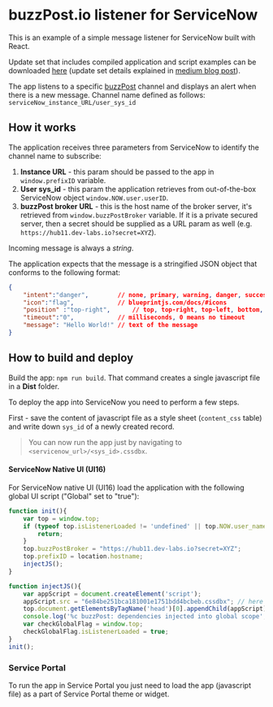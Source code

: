 # buzzPost.io listener for ServiceNow

This is an example of a simple message listener for ServiceNow built with React.

Update set that includes compiled application and script examples can be downloaded [here](https://s3.amazonaws.com/dev-labs.io/buzzpost/buzzPost+listener+2.0.xml) (update set details explained in [medium blog post](https://medium.com/@pishchulin/in-app-alerts-and-notifications-in-servicenow-b712eebacc8)).

The app listens to a specific [buzzPost](https://buzzpost.io) channel and displays an alert when there is a new message. Channel name defined as follows: `serviceNow_instance_URL/user_sys_id`

## How it works

The application receives three parameters from ServiceNow to identify the channel name to subscribe:

1. **Instance URL** - this param should be passed to the app in `window.prefixID` variable.
2. **User sys_id** - this param the application retrieves from out-of-the-box ServiceNow object `window.NOW.user.userID`.
3. **buzzPost broker URL** - this is the host name of the broker server, it's retrieved from `window.buzzPostBroker` variable. If it is a private secured server, then a secret should be supplied as a URL param as well (e.g. `https://hub11.dev-labs.io?secret=XYZ`).

Incoming message is always a *string*. 

The application expects that the message is a stringified JSON object that conforms to the following format:
```json
{
    "intent":"danger",        // none, primary, warning, danger, success
    "icon":"flag",            // blueprintjs.com/docs/#icons
    "position" :"top-right",      // top, top-right, top-left, bottom, bottom-right, bottom-left
    "timeout":"0",            // milliseconds, 0 means no timeout
    "message": "Hello World!" // text of the message
}
```

## How to build and deploy

Build the app: `npm run build`. That command creates a single javascript file in a **Dist** folder.

To deploy the app into ServiceNow you need to perform a few steps.

First - save the content of javascript file as a style sheet (`content_css` table) and write down `sys_id` of a newly created record. 

>You can now run the app just by navigating to `<servicenow_url>/<sys_id>.cssdbx`.

#### ServiceNow Native UI (UI16)
For ServiceNow native UI (UI16) load the application with the following global UI script ("Global" set to "true"):
```javascript
function init(){
	var top = window.top;
	if (typeof top.isListenerLoaded != 'undefined' || top.NOW.user_name=="guest") {
		return;
	}
	top.buzzPostBroker = "https://hub11.dev-labs.io?secret=XYZ";
	top.prefixID = location.hostname;
	injectJS();
}

function injectJS(){
	var appScript = document.createElement('script');
	appScript.src = "6e84be251bca181001e1751bdd4bcbeb.cssdbx"; // here goes your sys_id of the style sheet/app
	top.document.getElementsByTagName('head')[0].appendChild(appScript);
	console.log('%c buzzPost: dependencies injected into global scope','color:blue');
	var checkGlobalFlag = window.top;
	checkGlobalFlag.isListenerLoaded = true;	
}
init();
```
### Service Portal

To run the app in Service Portal you just need to load the app (javascript file) as a part of Service Portal theme or widget.



